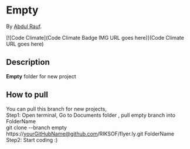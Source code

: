 # Empty
<!-- If you'd like to use a logo instead uncomment this code and remove the text above this line

  ![Logo](URL to logo img file goes here)

-->

By [Abdul Rauf](https://github.com/riksof-abdulrauf).

[![Code Climate](Code Climate Badge IMG URL goes here)](Code Climate URL goes here)

## Description
**Empty** folder for new project

## How to pull
You can pull this branch for new projects,<br/>
Step1: Open terminal, Go to Documents folder , pull empty branch into FolderName <br/>
git clone --branch empty https://yourGitHubName@github.com/RIKSOF/flyer.ly.git FolderName<br/>
Step2: Start coding :) <br/>